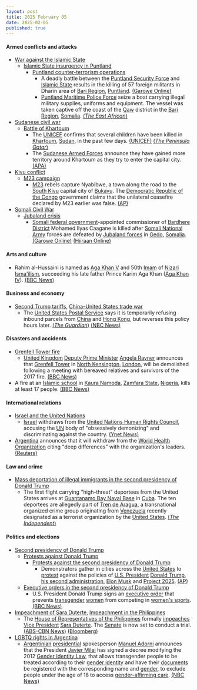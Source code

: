 ```yaml
---
layout: post
title: 2025 February 05
date: 2025-02-05
published: true
---
```



#### Armed conflicts and attacks

* [War against the Islamic State](https://en.wikipedia.org/wiki/War_against_the_Islamic_State "War against the Islamic State")
  * [Islamic State insurgency in Puntland](https://en.wikipedia.org/wiki/Islamic_State_insurgency_in_Puntland "Islamic State insurgency in Puntland")
    * [Puntland counter-terrorism operations](https://en.wikipedia.org/wiki/Puntland_counter-terrorism_operations "Puntland counter-terrorism operations")
      * A deadly battle between the [Puntland Security Force](https://en.wikipedia.org/wiki/Puntland_Security_Force "Puntland Security Force") and [Islamic State](https://en.wikipedia.org/wiki/Islamic_State_%E2%80%93_Somalia_Province "Islamic State – Somalia Province") results in the killing of 57 foreign militants in Dharin area of [Bari Region](https://en.wikipedia.org/wiki/Bari_Region "Bari Region"), [Puntland](https://en.wikipedia.org/wiki/Puntland "Puntland"). [(Garowe Online)](https://garoweonline.com/en/news/puntland/somalia-puntland-forces-kill-57-isis-militants-mostly-foreigners)
      * [Puntland Maritime Police Force](https://en.wikipedia.org/wiki/Puntland_Maritime_Police_Force "Puntland Maritime Police Force") seize a boat carrying illegal military supplies, uniforms and equipment. The vessel was taken captive off the coast of the [Qaw](https://en.wikipedia.org/wiki/Qaw "Qaw") district in the [Bari Region](https://en.wikipedia.org/wiki/Bari_Region "Bari Region"), [Somalia](https://en.wikipedia.org/wiki/Somalia "Somalia"). [(*The East African*)](https://www.theeastafrican.co.ke/tea/news/east-africa/puntland-forces-seize-boat-carrying-illegal-weapons-4913972)
* [Sudanese civil war](https://en.wikipedia.org/wiki/Sudanese_civil_war_%282023-present%29 "Sudanese civil war (2023-present)")
  * [Battle of Khartoum](https://en.wikipedia.org/wiki/Battle_of_Khartoum_%282023-present%29 "Battle of Khartoum (2023-present)")
    * The [UNICEF](https://en.wikipedia.org/wiki/UNICEF "UNICEF") confirms that several children have been killed in [Khartoum](https://en.wikipedia.org/wiki/Khartoum "Khartoum"), [Sudan](https://en.wikipedia.org/wiki/Sudan "Sudan"), in the past few days. [(UNICEF)](https://www.unicef.org/press-releases/least-40-children-reportedly-killed-three-days-across-sudan) [(*The Peninsula Qatar*)](https://m.thepeninsulaqatar.com/article/05/02/2025/at-least-40-children-killed-in-sudan-over-three-days-unicef)
    * The [Sudanese Armed Forces](https://en.wikipedia.org/wiki/Sudanese_Armed_Forces "Sudanese Armed Forces") announce they have gained more territory around Khartoum as they try to enter the capital city. [(APA)](https://en.apa.az/africa/sudanese-army-announces-significant-gains-in-khartoum-paramilitary-denies-459905)
* [Kivu conflict](https://en.wikipedia.org/wiki/Kivu_conflict "Kivu conflict")
  * [M23 campaign](https://en.wikipedia.org/wiki/M23_campaign_%282022%E2%80%93present%29 "M23 campaign (2022–present)")
    * [M23](https://en.wikipedia.org/wiki/March_23_Movement "March 23 Movement") rebels capture Nyabibwe, a town along the road to the [South Kivu](https://en.wikipedia.org/wiki/South_Kivu "South Kivu") capital city of [Bukavu](https://en.wikipedia.org/wiki/Bukavu "Bukavu"). The [Democratic Republic of the Congo](https://en.wikipedia.org/wiki/Democratic_Republic_of_the_Congo "Democratic Republic of the Congo") government claims that the unilateral ceasefire declared by M23 earlier was false. [(AP)](https://apnews.com/article/congo-goma-m23-bukavu-rwanda-871a8bcd404f6579cb83f04f04338a7b)
* [Somali Civil War](https://en.wikipedia.org/wiki/Somali_Civil_War_%282009%E2%80%93present%29 "Somali Civil War (2009–present)")
  * [Jubaland crisis](https://en.wikipedia.org/wiki/Jubaland_crisis "Jubaland crisis")
    * [Somali federal government](https://en.wikipedia.org/wiki/Somali_federal_government "Somali federal government")-appointed commissioner of [Bardhere District](https://en.wikipedia.org/wiki/Bardhere_District "Bardhere District") Mohamed Ilyas Caagane is killed after [Somali National Army](https://en.wikipedia.org/wiki/Somali_National_Army "Somali National Army") forces are defeated by [Jubaland forces](https://en.wikipedia.org/wiki/Jubaland_Dervish_Force "Jubaland Dervish Force") in [Gedo](https://en.wikipedia.org/wiki/Gedo "Gedo"), [Somalia](https://en.wikipedia.org/wiki/Somalia "Somalia"). [(Garowe Online)](https://garoweonline.com/en/news/somalia/deadly-clashes-in-somalia-s-bardhere-claim-lives-of-key-officials) [(Hiiraan Online)](https://www.hiiraan.com/news4/2025/Feb/200109/jubbaland_forces_retake_bardhere_district_headquarters_after_federal_troops_withdraw.aspx)

#### Arts and culture

* Rahim al-Hussaini is named as [Aga Khan V](https://en.wikipedia.org/wiki/Aga_Khan_V "Aga Khan V") and 50th [Imam](https://en.wikipedia.org/wiki/Imam "Imam") of [Nizari Isma'ilism](https://en.wikipedia.org/wiki/Nizari_Isma%27ilism "Nizari Isma'ilism"), succeeding his late father Prince Karim Aga Khan ([Aga Khan IV](https://en.wikipedia.org/wiki/Aga_Khan_IV "Aga Khan IV")). [(BBC News)](https://www.bbc.com/news/articles/ce3ndgd6076o)

#### Business and economy

* [Second Trump tariffs](https://en.wikipedia.org/wiki/Second_Trump_tariffs "Second Trump tariffs"), [China–United States trade war](https://en.wikipedia.org/wiki/China%E2%80%93United_States_trade_war "China–United States trade war")
  * The [United States Postal Service](https://en.wikipedia.org/wiki/United_States_Postal_Service "United States Postal Service") says it is temporarily refusing inbound parcels from [China](https://en.wikipedia.org/wiki/China "China") and [Hong Kong](https://en.wikipedia.org/wiki/Hong_Kong "Hong Kong"), but reverses this policy hours later. [(*The Guardian*)](https://www.theguardian.com/us-news/2025/feb/05/trump-in-no-rush-to-speak-with-xi-after-chinas-retaliatory-tariffs) [(NBC News)](https://www.nbcnews.com/business/business-news/usps-resume-accepting-china-shipments-after-initial-pause-rcna190766)

#### Disasters and accidents

* [Grenfell Tower fire](https://en.wikipedia.org/wiki/Grenfell_Tower_fire "Grenfell Tower fire")
  * [United Kingdom](https://en.wikipedia.org/wiki/United_Kingdom "United Kingdom") [Deputy Prime Minister](https://en.wikipedia.org/wiki/Deputy_Prime_Minister_of_the_United_Kingdom "Deputy Prime Minister of the United Kingdom") [Angela Rayner](https://en.wikipedia.org/wiki/Angela_Rayner "Angela Rayner") announces that [Grenfell Tower](https://en.wikipedia.org/wiki/Grenfell_Tower "Grenfell Tower") in [North Kensington](https://en.wikipedia.org/wiki/North_Kensington "North Kensington"), [London](https://en.wikipedia.org/wiki/London "London"), will be demolished following a meeting with bereaved relatives and survivors of the 2017 fire. [(BBC News)](https://www.bbc.co.uk/news/articles/cq5g99xy979o)
* A fire at an [Islamic school](https://en.wikipedia.org/wiki/Madrasa "Madrasa") in [Kaura Namoda](https://en.wikipedia.org/wiki/Kaura_Namoda "Kaura Namoda"), [Zamfara State](https://en.wikipedia.org/wiki/Zamfara_State "Zamfara State"), [Nigeria](https://en.wikipedia.org/wiki/Nigeria "Nigeria"), kills at least 17 people. [(BBC News)](https://www.bbc.co.uk/news/articles/cd7dj4vvzlqo)

#### International relations

* [Israel and the United Nations](https://en.wikipedia.org/wiki/Israel_and_the_United_Nations "Israel and the United Nations")
  * [Israel](https://en.wikipedia.org/wiki/Israel "Israel") withdraws from the [United Nations Human Rights Council](https://en.wikipedia.org/wiki/United_Nations_Human_Rights_Council "United Nations Human Rights Council"), accusing the [UN](https://en.wikipedia.org/wiki/United_Nations "United Nations") body of "obsessively demonizing" and discriminating against the country. [(Ynet News)](https://www.ynetnews.com/article/bkog7qwk1e)
* [Argentina](https://en.wikipedia.org/wiki/Argentina "Argentina") announces that it will withdraw from the [World Health Organization](https://en.wikipedia.org/wiki/World_Health_Organization "World Health Organization") citing "deep differences" with the organization's leaders. [(Reuters)](https://www.reuters.com/world/americas/argentina-withdraw-world-health-organization-after-trump-exit-2025-02-05/)

#### Law and crime

* [Mass deportation of illegal immigrants in the second presidency of Donald Trump](https://en.wikipedia.org/wiki/Mass_deportation_of_illegal_immigrants_in_the_second_presidency_of_Donald_Trump "Mass deportation of illegal immigrants in the second presidency of Donald Trump")
  * The first flight carrying "high-threat" deportees from the United States arrives at [Guantanamo Bay Naval Base](https://en.wikipedia.org/wiki/Guantanamo_Bay_Naval_Base "Guantanamo Bay Naval Base") in [Cuba](https://en.wikipedia.org/wiki/Cuba "Cuba"). The ten deportees are allegedly part of [Tren de Aragua](https://en.wikipedia.org/wiki/Tren_de_Aragua "Tren de Aragua"), a transnational organized crime group originating from [Venezuela](https://en.wikipedia.org/wiki/Venezuela "Venezuela") recently designated as a terrorist organization by the [United States](https://en.wikipedia.org/wiki/United_States "United States"). [(*The Independent*)](https://www.independent.co.uk/tv/guantanamo-trump-hesgeth-deport-illegal-cuba-b2693818.html)

#### Politics and elections

* [Second presidency of Donald Trump](https://en.wikipedia.org/wiki/Second_presidency_of_Donald_Trump "Second presidency of Donald Trump")
  * [Protests against Donald Trump](https://en.wikipedia.org/wiki/Protests_against_Donald_Trump "Protests against Donald Trump")
    * [Protests against the second presidency of Donald Trump](https://en.wikipedia.org/wiki/Protests_against_the_second_presidency_of_Donald_Trump "Protests against the second presidency of Donald Trump")
      * Demonstrators gather in cities across the [United States](https://en.wikipedia.org/wiki/United_States "United States") to [protest](https://en.wikipedia.org/wiki/50501 "50501") against the policies of [U.S. President](https://en.wikipedia.org/wiki/President_of_the_United_States "President of the United States") [Donald Trump](https://en.wikipedia.org/wiki/Donald_Trump "Donald Trump"), [his second administration](https://en.wikipedia.org/wiki/Second_presidency_of_Donald_Trump "Second presidency of Donald Trump"), [Elon Musk](https://en.wikipedia.org/wiki/Elon_Musk "Elon Musk") and [Project 2025](https://en.wikipedia.org/wiki/Project_2025 "Project 2025"). [(AP)](https://apnews.com/article/50501-protests-project-2025-trump-state-capitols-ddd341171a54ba9b498cbfe7530e18ab)
  * [Executive orders in the second presidency of Donald Trump](https://en.wikipedia.org/wiki/List_of_executive_orders_in_the_second_presidency_of_Donald_Trump "List of executive orders in the second presidency of Donald Trump")
    * U.S. President Donald Trump signs an [executive order](https://en.wikipedia.org/wiki/Keeping_Men_Out_of_Women%27s_Sports "Keeping Men Out of Women's Sports") that prevents [transgender](https://en.wikipedia.org/wiki/Transgender "Transgender") [women](https://en.wikipedia.org/wiki/Trans_woman "Trans woman") from competing in [women's sports](https://en.wikipedia.org/wiki/Women%27s_sports "Women's sports"). [(BBC News)](https://www.bbc.com/news/articles/c20g85k3z35o)
* [Impeachment of Sara Duterte](https://en.wikipedia.org/wiki/Impeachment_of_Sara_Duterte "Impeachment of Sara Duterte"), [Impeachment in the Philippines](https://en.wikipedia.org/wiki/Impeachment_in_the_Philippines "Impeachment in the Philippines")
  * The [House of Representatives of the Philippines](https://en.wikipedia.org/wiki/House_of_Representatives_of_the_Philippines "House of Representatives of the Philippines") formally [impeaches](https://en.wikipedia.org/wiki/Impeachment "Impeachment") [Vice President](https://en.wikipedia.org/wiki/Vice_President_of_the_Philippines "Vice President of the Philippines") [Sara Duterte](https://en.wikipedia.org/wiki/Sara_Duterte "Sara Duterte"). The [Senate](https://en.wikipedia.org/wiki/Senate_of_the_Philippines "Senate of the Philippines") is now set to conduct a trial. [(ABS-CBN News)](https://www.abs-cbn.com/news/nation/2025/2/5/house-impeaches-vp-sara-duterte-1551) [(Bloomberg)](https://www.bloomberg.com/news/articles/2025-02-05/philippines-house-of-representatives-impeaches-vp-sara-duterte)
* [LGBTQ rights in Argentina](https://en.wikipedia.org/wiki/LGBTQ_rights_in_Argentina "LGBTQ rights in Argentina")
  * [Argentinian](https://en.wikipedia.org/wiki/Argentina "Argentina") [presidential](https://en.wikipedia.org/wiki/President_of_Argentina "President of Argentina") spokesperson [Manuel Adorni](https://en.wikipedia.org/wiki/Manuel_Adorni "Manuel Adorni") announces that the President [Javier Milei](https://en.wikipedia.org/wiki/Javier_Milei "Javier Milei") has signed a decree modifying the 2012 [Gender Identity Law](https://en.wikipedia.org/wiki/Gender_Identity_Law_%28Argentina%29 "Gender Identity Law (Argentina)"), that allows transgender people to be treated according to their [gender identity](https://en.wikipedia.org/wiki/Gender_identity "Gender identity") and have their [documents](https://en.wikipedia.org/wiki/Identity_document "Identity document") be registered with the corresponding name and [gender](https://en.wikipedia.org/wiki/Gender "Gender"), to exclude people under the age of 18 to access [gender-affirming care](https://en.wikipedia.org/wiki/Transgender_health_care "Transgender health care"). [(NBC News)](https://www.nbcnews.com/news/world/argentinas-president-bans-gender-affirming-care-anyone-18-rcna190924)
